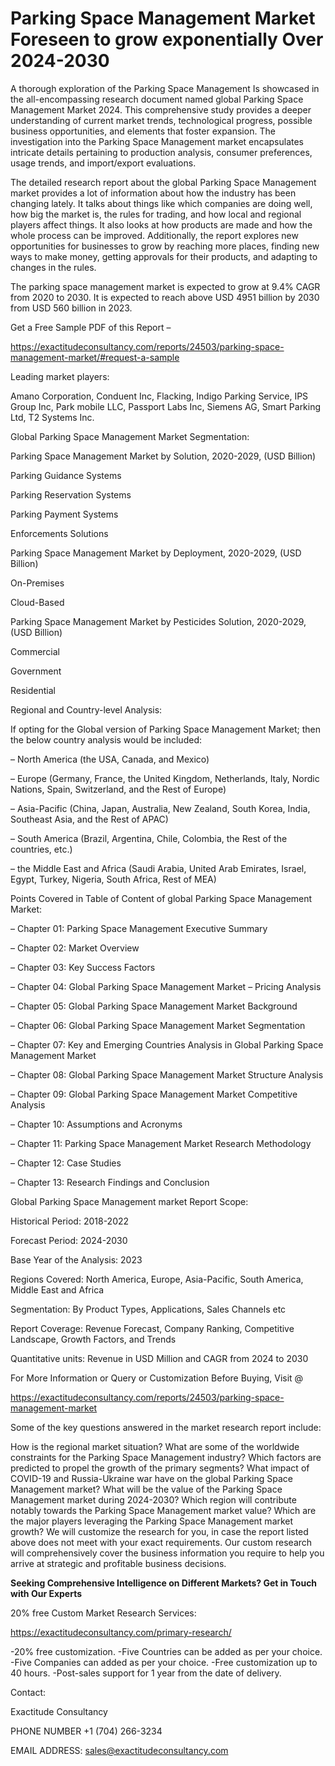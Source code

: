 # Parking Space Management Market Foreseen to grow exponentially Over 2024-2030

A thorough exploration of the Parking Space Management Is showcased  in the all-encompassing research document named global Parking Space Management Market 2024. This comprehensive study provides a deeper understanding of current market trends, technological progress, possible business opportunities, and elements that foster expansion. The investigation into the Parking Space Management market encapsulates intricate details pertaining to production analysis, consumer preferences, usage trends, and import/export evaluations.

The detailed research report about the global Parking Space Management market provides a lot of information about how the industry has been changing lately. It talks about things like which companies are doing well, how big the market is, the rules for trading, and how local and regional players affect things. It also looks at how products are made and how the whole process can be improved. Additionally, the report explores new opportunities for businesses to grow by reaching more places, finding new ways to make money, getting approvals for their products, and adapting to changes in the rules.

The parking space management market is expected to grow at 9.4% CAGR from 2020 to 2030. It is expected to reach above USD 4951 billion by 2030 from USD 560 billion in 2023.

Get a Free Sample PDF of this Report –

https://exactitudeconsultancy.com/reports/24503/parking-space-management-market/#request-a-sample

Leading market players:

Amano Corporation, Conduent Inc, Flacking, Indigo Parking Service, IPS Group Inc, Park mobile LLC, Passport Labs Inc, Siemens AG, Smart Parking Ltd, T2 Systems Inc.

Global Parking Space Management Market Segmentation:

Parking Space Management Market by Solution, 2020-2029, (USD Billion)

Parking Guidance Systems

Parking Reservation Systems

Parking Payment Systems

Enforcements Solutions

Parking Space Management Market by Deployment, 2020-2029, (USD Billion)

On-Premises

Cloud-Based

Parking Space Management Market by Pesticides Solution, 2020-2029, (USD Billion)

Commercial

Government

Residential

Regional and Country-level Analysis:

If opting for the Global version of Parking Space Management Market; then the below country analysis would be included:

– North America (the USA, Canada, and Mexico)

– Europe (Germany, France, the United Kingdom, Netherlands, Italy, Nordic Nations, Spain, Switzerland, and the Rest of Europe)

– Asia-Pacific (China, Japan, Australia, New Zealand, South Korea, India, Southeast Asia, and the Rest of APAC)

– South America (Brazil, Argentina, Chile, Colombia, the Rest of the countries, etc.)

– the Middle East and Africa (Saudi Arabia, United Arab Emirates, Israel, Egypt, Turkey, Nigeria, South Africa, Rest of MEA)

Points Covered in Table of Content of global Parking Space Management Market:

– Chapter 01:  Parking Space Management Executive Summary

– Chapter 02: Market Overview

– Chapter 03: Key Success Factors

– Chapter 04: Global Parking Space Management Market – Pricing Analysis

– Chapter 05: Global Parking Space Management Market Background

– Chapter 06: Global Parking Space Management Market Segmentation

– Chapter 07: Key and Emerging Countries Analysis in Global Parking Space Management Market

– Chapter 08: Global Parking Space Management Market Structure Analysis

– Chapter 09: Global Parking Space Management Market Competitive Analysis

– Chapter 10: Assumptions and Acronyms

– Chapter 11: Parking Space Management Market Research Methodology

– Chapter 12: Case Studies

– Chapter 13: Research Findings and Conclusion

Global Parking Space Management market Report Scope:

Historical Period: 2018-2022

Forecast Period: 2024-2030

Base Year of the Analysis: 2023

Regions Covered: North America, Europe, Asia-Pacific, South America, Middle East and Africa

Segmentation: By Product Types, Applications, Sales Channels etc

Report Coverage: Revenue Forecast, Company Ranking, Competitive Landscape, Growth Factors, and Trends

Quantitative units: Revenue in USD Million and CAGR from 2024 to 2030

For More Information or Query or Customization Before Buying, Visit @

https://exactitudeconsultancy.com/reports/24503/parking-space-management-market

Some of the key questions answered in the market research report include:

How is the regional market situation?
What are some of the worldwide constraints for the Parking Space Management industry?
Which factors are predicted to propel the growth of the primary segments?
What impact of COVID-19 and Russia-Ukraine war have on the global Parking Space Management market?
What will be the value of the Parking Space Management market during 2024-2030?
Which region will contribute notably towards the Parking Space Management market value?
Which are the major players leveraging the Parking Space Management market growth?
We will customize the research for you, in case the report listed above does not meet with your exact requirements. Our custom research will comprehensively cover the business information you require to help you arrive at strategic and profitable business decisions.

**Seeking Comprehensive Intelligence on Different Markets? Get in Touch with Our Experts**

20% free Custom Market Research Services:

https://exactitudeconsultancy.com/primary-research/

-20% free customization.
-Five Countries can be added as per your choice.
-Five Companies can added as per your choice.
-Free customization up to 40 hours.
-Post-sales support for 1 year from the date of delivery.

Contact:

Exactitude Consultancy

PHONE NUMBER +1 (704) 266-3234

EMAIL ADDRESS: sales@exactitudeconsultancy.com
